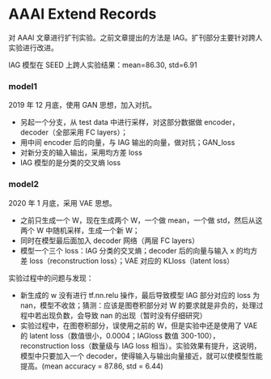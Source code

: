 # AAAI Extend Records

对 AAAI 文章进行扩刊实验。之前文章提出的方法是 IAG。扩刊部分主要针对跨人实验进行改进。

IAG 模型在 SEED 上跨人实验结果：mean=86.30, std=6.91

### model1

2019 年 12 月底，使用 GAN 思想，加入对抗。

- 另起一个分支，从 test data 中进行采样，对这部分数据做 encoder， decoder（全部采用 FC layers）；
- 用中间 encoder 后的向量，与 IAG 输出的向量，做对抗；GAN_loss
- 对新分支的输入输出，采用均方差 loss
- IAG 模型的是分类的交叉熵 loss

### model2

2020 年 1 月底，采用 VAE 思想。

- 之前只生成一个 W，现在生成两个 W，一个做 mean，一个做 std，然后从这两个 W 中随机采样，生成一个新 W；
- 同时在模型最后面加入 decoder 网络（两层 FC layers）
- 模型一个三个 loss：IAG 分类的交叉熵；decoder 后的向量与输入 x 的均方差 loss（reconstruction loss）；VAE 对应的 KLloss（latent loss）

实验过程中的问题与发现：

- 新生成的 w 没有进行 tf.nn.relu 操作，最后导致模型 IAG 部分对应的 loss 为 nan，模型不收敛；猜测：应该是图卷积部分对 W 的要求就是非负的，处理过程中若出现负数，会导致 nan 的出现（暂时没有仔细研究）
- 实验过程中，在图卷积部分，误使用之前的 W，但是实验中还是使用了 VAE 的 latent loss（数值很小，0.0004；IAGloss 数值 300-100），reconstruction loss（数量级与 IAG loss 相当）。实验效果有提升，这说明，模型中只要加入一个 decoder，使得输入与输出向量接近，就可以使模型性能提高。(mean accuracy = 87.86, std = 6.44)
